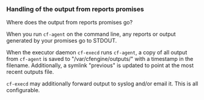 ### Handling of the output from reports promises

Where does the output from reports promises go?

When you run `cf-agent` on the command line, any reports or output
generated by your promises go to STDOUT.

When the executor daemon `cf-execd` runs `cf-agent`, a copy of all output
from `cf-agent` is saved to "/var/cfengine/outputs/" with a timestamp in
the filename. Additionally, a symlink "previous" is updated to point at
the most recent outputs file.

`cf-execd` may additionally forward output to syslog and/or email it.
This is all configurable.

